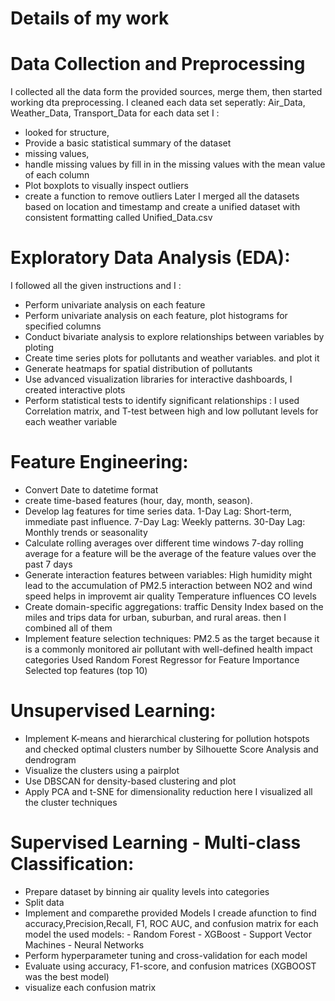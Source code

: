 # Details of my work

# Data Collection and Preprocessing
I collected all the data form the provided sources, merge them, then started working dta preprocessing.
I cleaned each data set seperatly: Air_Data, Weather_Data, Transport_Data
for each data set I  : 
- looked for structure,
- Provide a basic statistical summary of the dataset
- missing values,
- handle missing values by fill in in the missing values with the mean value of each column
- Plot boxplots to visually inspect outliers
- create a function to  remove outliers
Later I merged all the datasets based on location and timestamp and create a unified dataset with consistent formatting called Unified_Data.csv

# Exploratory Data Analysis (EDA): 
I followed all the given instructions and I :
- Perform univariate analysis on each feature
- Perform univariate analysis on each feature, plot histograms for specified columns
- Conduct bivariate analysis to explore relationships between variables by ploting 
- Create time series plots for pollutants and weather variables. and plot it
- Generate heatmaps for spatial distribution of pollutants
- Use advanced visualization libraries for interactive dashboards, I created interactive plots
- Perform statistical tests to identify significant relationships : I used Correlation matrix, and T-test between high and low pollutant levels for each weather variable

# Feature Engineering: 
- Convert Date to datetime format
- create time-based features (hour, day, month, season).
- Develop lag features for time series data.
1-Day Lag: Short-term, immediate past influence.
7-Day Lag: Weekly patterns.
30-Day Lag: Monthly trends or seasonality
- Calculate rolling averages over different time windows
7-day rolling average for a feature will be the average of the feature values over the past 7 days
- Generate interaction features between variables:
High humidity might lead to the accumulation of PM2.5
interaction between NO2 and wind speed helps in improvemt air quality
Temperature influences CO levels
- Create domain-specific aggregations: traffic Density Index based on the miles and trips data for urban, suburban, and rural areas.
then I combined all of them 
- Implement feature selection techniques:
PM2.5 as the target because it is a commonly monitored air pollutant with well-defined health impact categories
Used Random Forest Regressor for Feature Importance
Selected top features (top 10)

# Unsupervised Learning:
- Implement K-means and hierarchical clustering for pollution hotspots and checked optimal clusters number by Silhouette Score Analysis and dendrogram
- Visualize the clusters using a pairplot
- Use DBSCAN for density-based clustering and plot
- Apply PCA and t-SNE for dimensionality reduction
here I visualized all the cluster techniques

#  Supervised Learning - Multi-class Classification:
- Prepare dataset by binning air quality levels into categories
- Split data 
- Implement and comparethe provided  Models
I creade afunction to find accuracy,Precision,Recall, F1, ROC AUC, and confusion matrix for each model
the used models: - Random Forest - XGBoost - Support Vector Machines - Neural Networks
- Perform hyperparameter tuning and cross-validation for each model
- Evaluate using accuracy, F1-score, and confusion matrices (XGBOOST was the best model)
- visualize each confusion matrix










